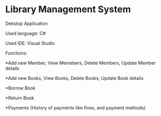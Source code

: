 # Library Management System

Dekstop Application

Used language: C#

Used IDE: Visual Studio

Functions:
  
  *Add new Member, View Memebers, Delete Members, Update Member details
  
  *Add new Books, View Books, Delete Books, Update Book details
  
  *Borrow Book
  
  *Return Book 
  
  *Payments (History of payments like fines, and payment methods)
  
